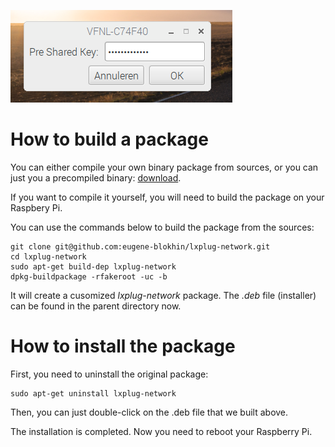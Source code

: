 ![](screenshot.png)

# How to build a package

You can either compile your own binary package from sources, or you can just you a precompiled binary: [download](https://github.com/eugene-blokhin/lxplug-network/raw/master/lxplug-network_0.18_armhf.deb).

If you want to compile it yourself, you will need to build the package on your Raspbery Pi. 

You can use the commands below to build the package from the sources:
```
git clone git@github.com:eugene-blokhin/lxplug-network.git
cd lxplug-network
sudo apt-get build-dep lxplug-network
dpkg-buildpackage -rfakeroot -uc -b 
```

It will create a cusomized *lxplug-network* package. The *.deb* file (installer) can be found in the parent directory now.

# How to install the package

First, you need to uninstall the original package:
```
sudo apt-get uninstall lxplug-network
```

Then, you can just double-click on the .deb file that we built above. 

The installation is completed. Now you need to reboot your Raspberry Pi.
